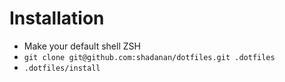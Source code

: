 # Installation

- Make your default shell ZSH
- `git clone git@github.com:shadanan/dotfiles.git .dotfiles`
- `.dotfiles/install`
